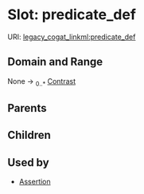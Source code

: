 
# Slot: predicate_def



URI: [legacy_cogat_linkml:predicate_def](https://w3id.org/rwblair/legacy-cogat-linkml/predicate_def)


## Domain and Range

None &#8594;  <sub>0..\*</sub> [Contrast](Contrast.md)

## Parents


## Children


## Used by

 * [Assertion](Assertion.md)
